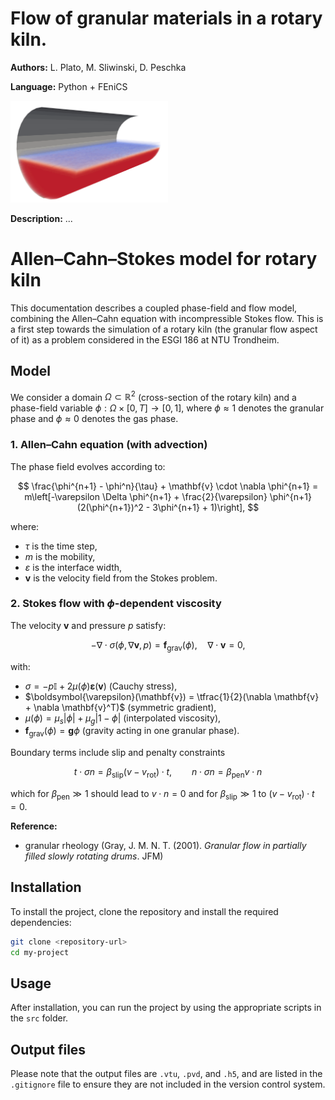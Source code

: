 # Flow of granular materials in a rotary kiln.

**Authors:** L. Plato, M. Sliwinski, D. Peschka

**Language:** Python + FEniCS

<img src="media/kiln.gif" width="50%">

**Description:** ...

# Allen–Cahn–Stokes model for rotary kiln

This documentation describes a coupled phase-field and flow model, combining the Allen–Cahn equation with incompressible Stokes flow. This is a first step towards the simulation of a rotary kiln (the granular flow aspect of it) as a problem considered in the ESGI 186 at NTU Trondheim.

## Model

We consider a domain $\Omega \subset \mathbb{R}^2$ (cross-section of the rotary kiln) and a phase-field variable $\phi : \Omega \times [0, T] \to [0, 1]$, where $\phi \approx 1$ denotes the granular phase and $\phi \approx 0$ denotes the gas phase.

### 1. Allen–Cahn equation (with advection)

The phase field evolves according to:

$$
\frac{\phi^{n+1} - \phi^n}{\tau} + \mathbf{v} \cdot \nabla \phi^{n+1} = m\left[-\varepsilon \Delta \phi^{n+1} + \frac{2}{\varepsilon} \phi^{n+1} (2(\phi^{n+1})^2 - 3\phi^{n+1} + 1)\right],
$$

where:

* $\tau$ is the time step,
* $m$ is the mobility,
* $\varepsilon$ is the interface width,
* $\mathbf{v}$ is the velocity field from the Stokes problem.

### 2. Stokes flow with $\phi$-dependent viscosity

The velocity $\mathbf{v}$ and pressure $p$ satisfy:

$$
-\nabla \cdot \sigma(\phi,\nabla\mathbf{v},p) = \mathbf{f}_{\text{grav}}(\phi), \quad \nabla \cdot \mathbf{v} = 0,
$$

with:

* $\sigma = -p\mathbb{I}+2 \mu(\phi) \boldsymbol{\varepsilon}(\mathbf{v})$ (Cauchy stress),
* $\boldsymbol{\varepsilon}(\mathbf{v}) = \tfrac{1}{2}(\nabla \mathbf{v} + \nabla \mathbf{v}^T)$ (symmetric gradient),
* $\mu(\phi) = \mu_s |\phi| + \mu_g |1 - \phi|$ (interpolated viscosity),
* $\mathbf{f}_{\text{grav}}(\phi) = \mathbf{g} \phi$ (gravity acting in one granular phase).

Boundary terms include slip and penalty constraints

$$
t\cdot\sigma n = \beta_{\text{slip}}(v-v_{\text{rot}})\cdot t,\qquad n\cdot\sigma n = \beta_{\text{pen}}v\cdot n
$$

which for $\beta_{\text{pen}}\gg 1$ should lead to $v\cdot n=0$ and for $\beta_{\text{slip}}\gg 1$ to $(v-v_{\text{rot}})\cdot t=0$.


**Reference:**
* granular rheology (Gray, J. M. N. T. (2001). *Granular flow in partially filled slowly rotating drums*. JFM)

## Installation

To install the project, clone the repository and install the required dependencies:

```bash
git clone <repository-url>
cd my-project
```

## Usage

After installation, you can run the project by using the appropriate scripts in the `src` folder.

## Output files

Please note that the output files are `.vtu`, `.pvd`, and `.h5`, and are listed in the `.gitignore` file to ensure they are not included in the version control system.
